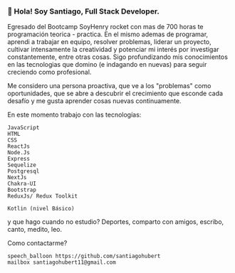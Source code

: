 ### 👋 Hola! Soy Santiago, Full Stack Developer. 

Egresado del Bootcamp SoyHenry rocket con mas de 700 horas te programación teorica - practica. En el mismo ademas de programar, aprendi a trabajar en equipo, resolver problemas, liderar un proyecto, cultivar intensamente la creatividad y potenciar mi interés por investigar constantemente, entre otras cosas. Sigo profundizando mis conocimientos en las tecnologias que domino (e indagando en nuevas) para seguir creciendo como profesional.

Me considero una persona proactiva, que ve a los "problemas" como oportunidades, que se abre a descubrir el crecimiento que esconde cada desafío y me gusta aprender cosas nuevas continuamente. 

En este momento trabajo con las tecnologías:

    JavaScript
    HTML
    CSS
    ReactJs
    Node.Js
    Express
    Sequelize
    Postgresql
    NextJs
    Chakra-UI
    Bootstrap 
    ReduxJs/ Redux Toolkit
    
    Kotlin (nivel Básico)

y que hago cuando no estudio? Deportes, comparto con amigos, escribo, canto, medito, leo.

Como contactarme?

    speech_balloon https://github.com/santiagohubert
    mailbox santiagohubert11@gmail.com


<!--
**santiagohubert/santiagohubert** is a ✨ _special_ ✨ repository because its `README.md` (this file) appears on your GitHub profile.

Here are some ideas to get you started:

- 🔭 I’m currently working on ...
- 🌱 I’m currently learning ...
- 👯 I’m looking to collaborate on ...
- 🤔 I’m looking for help with ...
- 💬 Ask me about ...
- 📫 How to reach me: ...
- 😄 Pronouns: ...
- ⚡ Fun fact: ...
-->
